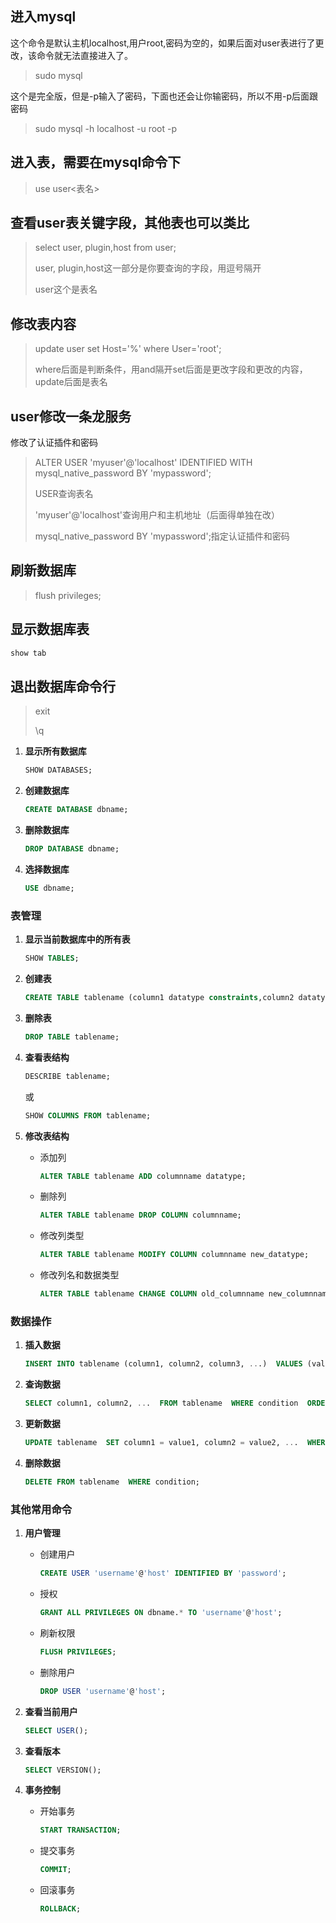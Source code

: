 ## 进入mysql

这个命令是默认主机localhost,用户root,密码为空的，如果后面对user表进行了更改，该命令就无法直接进入了。

> sudo mysql

这个是完全版，但是-p输入了密码，下面也还会让你输密码，所以不用-p后面跟密码

> sudo mysql -h localhost -u root -p

## 进入表，需要在mysql命令下

> use user<表名>

## 查看user表关键字段，其他表也可以类比

> select user, plugin,host  from user;
> 
> user, plugin,host这一部分是你要查询的字段，用逗号隔开
> 
> user这个是表名

## 修改表内容

> update user set Host='%' where User='root';
> 
> where后面是判断条件，用and隔开set后面是更改字段和更改的内容，update后面是表名

## user修改一条龙服务

修改了认证插件和密码

> ALTER USER 'myuser'@'localhost' IDENTIFIED WITH mysql_native_password BY 'mypassword';
> 
> USER查询表名
> 
> 'myuser'@'localhost'查询用户和主机地址（后面得单独在改）
> 
> mysql_native_password BY 'mypassword';指定认证插件和密码

## 刷新数据库

> flush privileges;

## 显示数据库表

```sql
show tab
```

## 退出数据库命令行

> exit
> 
> \q

1. **显示所有数据库**
   
   ```sql
   SHOW DATABASES;
   ```

2. **创建数据库**
   
   ```sql
   CREATE DATABASE dbname;
   ```

3. **删除数据库**
   
   ```sql
   DROP DATABASE dbname;
   ```

4. **选择数据库**
   
   ```sql
   USE dbname;
   ```

### 表管理

1. **显示当前数据库中的所有表**
   
   ```sql
   SHOW TABLES;
   ```

2. **创建表**
   
   ```sql
   CREATE TABLE tablename (column1 datatype constraints,column2 datatype constraints,      column3 datatype constraints,      ...  );
   ```

3. **删除表**
   
   ```sql
   DROP TABLE tablename;
   ```

4. **查看表结构**
   
   ```sql
   DESCRIBE tablename;
   ```
   
   或
   
   ```sql
   SHOW COLUMNS FROM tablename;
   ```

5. **修改表结构**
   
   * 添加列
     
     ```sql
     ALTER TABLE tablename ADD columnname datatype;
     ```
   
   * 删除列
     
     ```sql
     ALTER TABLE tablename DROP COLUMN columnname;
     ```
   
   * 修改列类型
     
     ```sql
     ALTER TABLE tablename MODIFY COLUMN columnname new_datatype;
     ```
   
   * 修改列名和数据类型
     
     ```sql
     ALTER TABLE tablename CHANGE COLUMN old_columnname new_columnname new_datatype;
     ```

### 数据操作

1. **插入数据**
   
   ```sql
   INSERT INTO tablename (column1, column2, column3, ...)  VALUES (value1, value2, value3, ...);
   ```

2. **查询数据**
   
   ```sql
   SELECT column1, column2, ...  FROM tablename  WHERE condition  ORDER BY column ASC|DESC;
   ```

3. **更新数据**
   
   ```sql
   UPDATE tablename  SET column1 = value1, column2 = value2, ...  WHERE condition;
   ```

4. **删除数据**
   
   ```sql
   DELETE FROM tablename  WHERE condition;
   ```

### 其他常用命令

1. **用户管理**
   
   * 创建用户
     
     ```sql
     CREATE USER 'username'@'host' IDENTIFIED BY 'password';
     ```
   
   * 授权
     
     ```sql
     GRANT ALL PRIVILEGES ON dbname.* TO 'username'@'host';
     ```
   
   * 刷新权限
     
     ```sql
     FLUSH PRIVILEGES;
     ```
   
   * 删除用户
     
     ```sql
     DROP USER 'username'@'host';
     ```

2. **查看当前用户**
   
   ```sql
   SELECT USER();
   ```

3. **查看版本**
   
   ```sql
   SELECT VERSION();
   ```

4. **事务控制**
   
   * 开始事务
     
     ```sql
     START TRANSACTION;
     ```
   
   * 提交事务
     
     ```sql
     COMMIT;
     ```
   
   * 回滚事务
     
     ```sql
     ROLLBACK;
     ```
